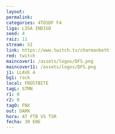 ```yaml
---
layout: 
permalink: 
categories: 4TOSDF F4
liga: LIGA INDIGO
seed: 4
raiz: 11
stream: SI
link: https://www.twitch.tv/charmanbeth
red: twitch
maincover1: /assets/logos/DFS.png
maincover11: /assets/logos/DFS.png
j1: LLAVE 4
bg1: rock
local: FROSTBITE
tagL: STMN
r1: 0
r2: 0
tagO: FNX
out: DARK
hora: AT FTB VS TSR
fecha: 30 ENE
---
```

